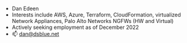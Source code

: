 - Dan Edeen
- Interests include AWS, Azure, Terraform, CloudFormation, virtualized Network Appliances, Palo Alto Networks NGFWs (HW and Virtual)
- Actively seeking employment as of December 2022
- 📫 dan@dsblue.net

<!---
dedeen/dedeen is a ✨ special ✨ repository because its `README.md` (this file) appears on your GitHub profile.
You can click the Preview link to take a look at your changes.
--->

